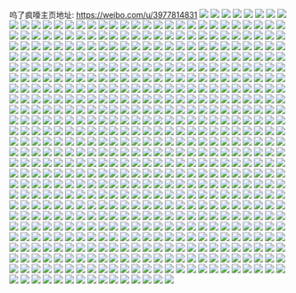 呜了疯嚎主页地址: https://weibo.com/u/3977814831 
![](https://wx4.sinaimg.cn/mw2000/ed18a32fgy1h91zdkn80yj220m2oux6p.jpg) 
![](https://wx4.sinaimg.cn/mw2000/ed18a32fgy1h91zds1eh3j21qf2b9b29.jpg) 
![](https://wx4.sinaimg.cn/mw2000/ed18a32fgy1h91zfbs6mgj22802yohdv.jpg) 
![](https://wx4.sinaimg.cn/mw2000/ed18a32fgy1h91zdimn1fj22802yokjl.jpg) 
![](https://wx4.sinaimg.cn/mw2000/ed18a32fgy1h91zdqm785j22802yo4qr.jpg) 
![](https://wx4.sinaimg.cn/mw2000/ed18a32fgy1h91zdtyksfj227f2xxkjm.jpg) 
![](https://wx4.sinaimg.cn/mw2000/ed18a32fgy1h91zgcsn0dj22c0340u0y.jpg) 
![](https://wx4.sinaimg.cn/mw2000/ed18a32fgy1h91zdmh409j22802yonpd.jpg) 
![](https://wx4.sinaimg.cn/mw2000/ed18a32fgy1h8xf35wog6j20s21jrjw7.jpg) 
![](https://wx4.sinaimg.cn/mw2000/ed18a32fgy1h8ujz0xxcdj20wi0wit9n.jpg) 
![](https://wx4.sinaimg.cn/mw2000/ed18a32fgy1h8ujz3ecuuj22c0340qv6.jpg) 
![](https://wx4.sinaimg.cn/mw2000/ed18a32fgy1h8iravtl2pj224q2ubb2a.jpg) 
![](https://wx4.sinaimg.cn/mw2000/ed18a32fgy1h8irapamqkj22802yo7wi.jpg) 
![](https://wx4.sinaimg.cn/mw2000/ed18a32fgy1h8iraztl3ij23402c0hdt.jpg) 
![](https://wx4.sinaimg.cn/mw2000/ed18a32fgy1h8irah9h5yj22802yo1l0.jpg) 
![](https://wx4.sinaimg.cn/mw2000/ed18a32fgy1h8irb4ra70j22c02x0x6p.jpg) 
![](https://wx4.sinaimg.cn/mw2000/ed18a32fgy1h8irbbfl4xj22c03407wl.jpg) 
![](https://wx4.sinaimg.cn/mw2000/ed18a32fgy1h84oaw7hhnj22802yo1ky.jpg) 
![](https://wx4.sinaimg.cn/mw2000/ed18a32fgy1h84oaz4hl7j22802yokjl.jpg) 
![](https://wx4.sinaimg.cn/mw2000/ed18a32fgy1h84oov9000j21mh2vzu0x.jpg) 
![](https://wx4.sinaimg.cn/mw2000/ed18a32fgy1h84oaoea9yj22802yoe82.jpg) 
![](https://wx4.sinaimg.cn/mw2000/ed18a32fgy1h84ob11q2oj22802yoe81.jpg) 
![](https://wx4.sinaimg.cn/mw2000/ed18a32fgy1h84oz9u4maj227v2yh7wi.jpg) 
![](https://wx4.sinaimg.cn/mw2000/ed18a32fgy1h81nd7eejij21sc2ds1ky.jpg) 
![](https://wx4.sinaimg.cn/mw2000/ed18a32fgy1h81ndyoq9xj22802yo1l0.jpg) 
![](https://wx4.sinaimg.cn/mw2000/ed18a32fgy1h81nel1oxbj22c0340b2c.jpg) 
![](https://wx4.sinaimg.cn/mw2000/ed18a32fgy1h81nfarasij20wi17c75r.jpg) 
![](https://wx4.sinaimg.cn/mw2000/ed18a32fgy1h7ya690k0kj228o2zknpe.jpg) 
![](https://wx4.sinaimg.cn/mw2000/ed18a32fgy1h7ya6c0714j227z2yoqv5.jpg) 
![](https://wx4.sinaimg.cn/mw2000/ed18a32fgy1h7ya65h4fvj22c03401l0.jpg) 
![](https://wx4.sinaimg.cn/mw2000/ed18a32fgy1h7x12kvif9j21901o0e81.jpg) 
![](https://wx4.sinaimg.cn/mw2000/ed18a32fgy1h7x12i5ts4j21o2283qv6.jpg) 
![](https://wx4.sinaimg.cn/mw2000/ed18a32fgy1h7x12353k8j22yo2807wk.jpg) 
![](https://wx4.sinaimg.cn/mw2000/ed18a32fgy1h7x129e5dhj22c0340npe.jpg) 
![](https://wx4.sinaimg.cn/mw2000/ed18a32fgy1h7q68ys7abj228a2z27wi.jpg) 
![](https://wx4.sinaimg.cn/mw2000/ed18a32fgy1h7q68vewz7j22c0340b2b.jpg) 
![](https://wx4.sinaimg.cn/mw2000/ed18a32fgy1h7q68wbu6pj20s20titaj.jpg) 
![](https://wx4.sinaimg.cn/mw2000/ed18a32fgy1h7ldxl6quqj22by1qynpd.jpg) 
![](https://wx4.sinaimg.cn/mw2000/ed18a32fgy1h7ldx5dfruj21ba0zgdom.jpg) 
![](https://wx4.sinaimg.cn/mw2000/ed18a32fgy1h76u77gr4aj22802yo7da.jpg) 
![](https://wx4.sinaimg.cn/mw2000/ed18a32fgy1h76u7awio4j22802yob29.jpg) 
![](https://wx4.sinaimg.cn/mw2000/ed18a32fgy1h76u7ekp2aj22802yo4qr.jpg) 
![](https://wx4.sinaimg.cn/mw2000/ed18a32fgy1h6tpe2qnjkj22802you0z.jpg) 
![](https://wx4.sinaimg.cn/mw2000/ed18a32fgy1h6tpei2l9zj22c0340npf.jpg) 
![](https://wx4.sinaimg.cn/mw2000/ed18a32fgy1h6tpekmgcpj21nc2267wh.jpg) 
![](https://wx4.sinaimg.cn/mw2000/ed18a32fgy1h6tpdy504bj22p420ue81.jpg) 
![](https://wx4.sinaimg.cn/mw2000/ed18a32fgy1h6sgribagfj227z2yn4qs.jpg) 
![](https://wx4.sinaimg.cn/mw2000/ed18a32fgy1h6sgkqm662j22802yo1l0.jpg) 
![](https://wx4.sinaimg.cn/mw2000/ed18a32fgy1h6sgkr93hjj20wi17cqbp.jpg) 
![](https://wx4.sinaimg.cn/mw2000/ed18a32fgy1h6sgrkzdwpj22802you0x.jpg) 
![](https://wx4.sinaimg.cn/mw2000/ed18a32fgy1h6ef2mclhpj21kw1z41is.jpg) 
![](https://wx4.sinaimg.cn/mw2000/ed18a32fgy1h6ef2n1hixj20wi0odn5s.jpg) 
![](https://wx4.sinaimg.cn/mw2000/ed18a32fgy1h6cz1heqbnj22802yo1kx.jpg) 
![](https://wx4.sinaimg.cn/mw2000/ed18a32fgy1h6cz1fkkgoj21kw23uaej.jpg) 
![](https://wx4.sinaimg.cn/mw2000/ed18a32fgy1h631uqhya1j21iv216k15.jpg) 
![](https://wx4.sinaimg.cn/mw2000/ed18a32fgy1h631utknqhj21kw23u177.jpg) 
![](https://wx4.sinaimg.cn/mw2000/ed18a32fgy1h631uyjal8j21kw23uanx.jpg) 
![](https://wx4.sinaimg.cn/mw2000/ed18a32fgy1h631w37jfdj21iz21c46y.jpg) 
![](https://wx4.sinaimg.cn/mw2000/ed18a32fgy1h5yd9g7wgdj22c02c0hdu.jpg) 
![](https://wx4.sinaimg.cn/mw2000/ed18a32fgy1h5mt9k6wkwj23402c07wi.jpg) 
![](https://wx4.sinaimg.cn/mw2000/ed18a32fgy1h5mt9ms3yvj23402c07wk.jpg) 
![](https://wx4.sinaimg.cn/mw2000/ed18a32fgy1h5mt9f5ugtj227z2ym4qs.jpg) 
![](https://wx4.sinaimg.cn/mw2000/ed18a32fgy1h5mt9ix95pj22802s04qs.jpg) 
![](https://wx4.sinaimg.cn/mw2000/ed18a32fgy1h5et74ilpaj22802s0hdv.jpg) 
![](https://wx4.sinaimg.cn/mw2000/ed18a32fgy1h5et79mfe9j22802s0qv7.jpg) 
![](https://wx4.sinaimg.cn/mw2000/ed18a32fgy1h5et7cz4s7j22802s0x6r.jpg) 
![](https://wx4.sinaimg.cn/mw2000/ed18a32fgy1h5et70yh1nj22802s01l0.jpg) 
![](https://wx4.sinaimg.cn/mw2000/ed18a32fly1h5dcmsuquqj22c02x01ky.jpg) 
![](https://wx4.sinaimg.cn/mw2000/ed18a32fly1h56l3la7g6j223n2mkb2a.jpg) 
![](https://wx4.sinaimg.cn/mw2000/ed18a32fly1h56l3f4gtmj22c02x0hdu.jpg) 
![](https://wx4.sinaimg.cn/mw2000/ed18a32fly1h56l3iqyqcj22c02x01kz.jpg) 
![](https://wx4.sinaimg.cn/mw2000/ed18a32fly1h56l3bc6bnj22802s04qr.jpg) 
![](https://wx4.sinaimg.cn/mw2000/ed18a32fly1h56l39ujwaj22802s07wj.jpg) 
![](https://wx4.sinaimg.cn/mw2000/ed18a32fly1h56l3cge6uj22802s0kjm.jpg) 
![](https://wx4.sinaimg.cn/mw2000/ed18a32fly1h52ondxkd5j2280280qv6.jpg) 
![](https://wx4.sinaimg.cn/mw2000/ed18a32fly1h52onf2eykj22c02c0e81.jpg) 
![](https://wx4.sinaimg.cn/mw2000/ed18a32fly1h52onhqjanj22c02c01ky.jpg) 
![](https://wx4.sinaimg.cn/mw2000/ed18a32fly1h52ongbbqlj22c02c07wi.jpg) 
![](https://wx4.sinaimg.cn/mw2000/ed18a32fgy1h4vm2zsq93j22a72a7npe.jpg) 
![](https://wx4.sinaimg.cn/mw2000/ed18a32fgy1h4vm31iylej22c02c0x6r.jpg) 
![](https://wx4.sinaimg.cn/mw2000/ed18a32fgy1h4vm32x1lwj228g28ghdu.jpg) 
![](https://wx4.sinaimg.cn/mw2000/ed18a32fgy1h4vm34a3bdj22aw2awe83.jpg) 
![](https://wx4.sinaimg.cn/mw2000/ed18a32fgy1h4vm35lbrej22bs2bsx6p.jpg) 
![](https://wx4.sinaimg.cn/mw2000/ed18a32fgy1h4vm36pb1xj22c02c0qv5.jpg) 
![](https://wx4.sinaimg.cn/mw2000/ed18a32fgy1h4vm386v2pj22c02c0x6q.jpg) 
![](https://wx4.sinaimg.cn/mw2000/ed18a32fgy1h4vm3a3rtwj22a82a84qq.jpg) 
![](https://wx4.sinaimg.cn/mw2000/ed18a32fgy1h4vm2y913aj229q29qe82.jpg) 
![](https://wx4.sinaimg.cn/mw2000/ed18a32fgy1h4qia9oah3j21o0280hdu.jpg) 
![](https://wx4.sinaimg.cn/mw2000/ed18a32fgy1h4qiaxe35vj22c0340kjm.jpg) 
![](https://wx4.sinaimg.cn/mw2000/ed18a32fgy1h4qi8zopvqj22422tfnph.jpg) 
![](https://wx4.sinaimg.cn/mw2000/ed18a32fgy1h4qi9fco26j21o22yonpf.jpg) 
![](https://wx4.sinaimg.cn/mw2000/ed18a32fgy1h4qi95eiyfj22802yonpg.jpg) 
![](https://wx4.sinaimg.cn/mw2000/ed18a32fgy1h4qibjjopsj228s2zp4qs.jpg) 
![](https://wx4.sinaimg.cn/mw2000/ed18a32fgy1h49ac1b01ij223u1kwnpd.jpg) 
![](https://wx4.sinaimg.cn/mw2000/ed18a32fgy1h49ac2elswj20wi14ndu8.jpg) 
![](https://wx4.sinaimg.cn/mw2000/ed18a32fgy1h49abyjf2pj21jt1xrb29.jpg) 
![](https://wx4.sinaimg.cn/mw2000/ed18a32fgy1h49abthbn6j223u1kw1ky.jpg) 
![](https://wx4.sinaimg.cn/mw2000/ed18a32fgy1h49abp2y42j20vx13xdrx.jpg) 
![](https://wx4.sinaimg.cn/mw2000/ed18a32fgy1h49ahcwd9vj223u1kw4qq.jpg) 
![](https://wx4.sinaimg.cn/mw2000/ed18a32fgy1h428qqu9j4j22av1j97wh.jpg) 
![](https://wx4.sinaimg.cn/mw2000/ed18a32fgy1h428qo6qenj20wi14mgwq.jpg) 
![](https://wx4.sinaimg.cn/mw2000/ed18a32fgy1h428qv1rc6j20vf0mggt4.jpg) 
![](https://wx4.sinaimg.cn/mw2000/ed18a32fgy1h428qu7w0fj21kw2dce82.jpg) 
![](https://wx4.sinaimg.cn/mw2000/ed18a32fgy1h428qglnbqj21cc20je81.jpg) 
![](https://wx4.sinaimg.cn/mw2000/ed18a32fgy1h428qn7yl3j21kw2ebnpd.jpg) 
![](https://wx4.sinaimg.cn/mw2000/ed18a32fgy1h3utzg3kvij20pz0pzq8t.jpg) 
![](https://wx4.sinaimg.cn/mw2000/ed18a32fgy1h3utzepcscj22yo280x6r.jpg) 
![](https://wx4.sinaimg.cn/mw2000/ed18a32fgy1h3utzcsd9aj22ps21cu0y.jpg) 
![](https://wx4.sinaimg.cn/mw2000/ed18a32fgy1h3utzgkqg3j21ie14ttk1.jpg) 
![](https://wx4.sinaimg.cn/mw2000/ed18a32fgy1h3utzgzbeej21hn14812j.jpg) 
![](https://wx4.sinaimg.cn/mw2000/ed18a32fgy1h3utzi5il9j20w30w3jy3.jpg) 
![](https://wx4.sinaimg.cn/mw2000/ed18a32fgy1h3utzb2pdoj20wi0lo0wr.jpg) 
![](https://wx4.sinaimg.cn/mw2000/ed18a32fgy1h3utzf3pbbj20wi0wi7bs.jpg) 
![](https://wx4.sinaimg.cn/mw2000/ed18a32fgy1h3utzhqaoqj21kw23vnjr.jpg) 
![](https://wx4.sinaimg.cn/mw2000/ed18a32fgy1h3jq2hqn34j22802yo1l0.jpg) 
![](https://wx4.sinaimg.cn/mw2000/ed18a32fgy1h3jq2zqfe5j22802yo4qr.jpg) 
![](https://wx4.sinaimg.cn/mw2000/ed18a32fgy1h3jq2pd4o0j21sc2dsqv6.jpg) 
![](https://wx4.sinaimg.cn/mw2000/ed18a32fgy1h3jqh9o9gaj25wn3xux6r.jpg) 
![](https://wx4.sinaimg.cn/mw2000/ed18a32fgy1h3jqfvt9u9j22aq1j74qq.jpg) 
![](https://wx4.sinaimg.cn/mw2000/ed18a32fgy1h3jqg57zvaj20u00mv0wr.jpg) 
![](https://wx4.sinaimg.cn/mw2000/ed18a32fgy1h3ga521msej21zk1zkqv5.jpg) 
![](https://wx4.sinaimg.cn/mw2000/ed18a32fgy1h3ga5ohux4j21zk1zknpe.jpg) 
![](https://wx4.sinaimg.cn/mw2000/ed18a32fgy1h2ywfqgkdtj22802yo4qs.jpg) 
![](https://wx4.sinaimg.cn/mw2000/ed18a32fgy1h2ywfjwoeyj22802yo4qs.jpg) 
![](https://wx4.sinaimg.cn/mw2000/ed18a32fgy1h2ywfncu46j22802yob2c.jpg) 
![](https://wx4.sinaimg.cn/mw2000/ed18a32fgy1h2ywj3es88j22bc334hdv.jpg) 
![](https://wx4.sinaimg.cn/mw2000/ed18a32fgy1h2ywfsf6uyj22c0340hdv.jpg) 
![](https://wx4.sinaimg.cn/mw2000/ed18a32fgy1h2ywfz91qaj22c0340npf.jpg) 
![](https://wx4.sinaimg.cn/mw2000/ed18a32fgy1h2iqnwh7ikj22802yohdw.jpg) 
![](https://wx4.sinaimg.cn/mw2000/ed18a32fgy1h2iqoa90t0j22802yoe84.jpg) 
![](https://wx4.sinaimg.cn/mw2000/ed18a32fgy1h2nx37fkryj22802yo7wk.jpg) 
![](https://wx4.sinaimg.cn/mw2000/ed18a32fgy1h2nx35qx6jj22yo280u0z.jpg) 
![](https://wx4.sinaimg.cn/mw2000/ed18a32fgy1h2hmv0rub8j20wi17c4h6.jpg) 
![](https://wx4.sinaimg.cn/mw2000/ed18a32fgy1h2gf0gmfkbj22801o0hdt.jpg) 
![](https://wx4.sinaimg.cn/mw2000/ed18a32fgy1h2gf0i1pi8j22yo280x6p.jpg) 
![](https://wx4.sinaimg.cn/mw2000/ed18a32fgy1h2cwuj436ej22c01r0x5g.jpg) 
![](https://wx4.sinaimg.cn/mw2000/ed18a32fgy1h2cwuoeavxj22802yox6r.jpg) 
![](https://wx4.sinaimg.cn/mw2000/ed18a32fgy1h2cwv7o9ccj21400u0458.jpg) 
![](https://wx4.sinaimg.cn/mw2000/ed18a32fgy1h2cwuwi87rj22c03404qr.jpg) 
![](https://wx4.sinaimg.cn/mw2000/ed18a32fgy1h2cwv3fdo7j23402c0e82.jpg) 
![](https://wx4.sinaimg.cn/mw2000/ed18a32fgy1h2cwv0s9a6j23402c0e83.jpg) 
![](https://wx4.sinaimg.cn/mw2000/ed18a32fgy1h2cwvd3x6sj23402c0npf.jpg) 
![](https://wx4.sinaimg.cn/mw2000/ed18a32fgy1h2cwv6r65vj23402c0npf.jpg) 
![](https://wx4.sinaimg.cn/mw2000/ed18a32fgy1h2cwusns4vj23402c07wl.jpg) 
![](https://wx4.sinaimg.cn/mw2000/ed18a32fgy1h275t7xq55j22c01r0e81.jpg) 
![](https://wx4.sinaimg.cn/mw2000/ed18a32fgy1h275t8rv8yj20u0140wzq.jpg) 
![](https://wx4.sinaimg.cn/mw2000/ed18a32fgy1h275ypsh70j20wi17cqkn.jpg) 
![](https://wx4.sinaimg.cn/mw2000/ed18a32fgy1h275t5ljiuj22yo280npf.jpg) 
![](https://wx4.sinaimg.cn/mw2000/ed18a32fgy1h1s4fjd7nqj20zk0zkqaq.jpg) 
![](https://wx4.sinaimg.cn/mw2000/ed18a32fgy1h1ab96j226j20lo0auab6.jpg) 
![](https://wx4.sinaimg.cn/mw2000/ed18a32fgy1h0fl0qi8bkj22yo280e84.jpg) 
![](https://wx4.sinaimg.cn/mw2000/ed18a32fgy1h0fl0z2kv8j22yo280x6s.jpg) 
![](https://wx4.sinaimg.cn/mw2000/ed18a32fgy1h0fl0wm4vbj22yo280kjo.jpg) 
![](https://wx4.sinaimg.cn/mw2000/ed18a32fgy1h0fl0t2pb0j21o22yonpf.jpg) 
![](https://wx4.sinaimg.cn/mw2000/ed18a32fgy1h0flbq8t4ej21o018z7wh.jpg) 
![](https://wx4.sinaimg.cn/mw2000/ed18a32fgy1h0fl11kui6j22yo280hdw.jpg) 
![](https://wx4.sinaimg.cn/mw2000/ed18a32fgy1h09u4z9ytqj22c0340x6q.jpg) 
![](https://wx4.sinaimg.cn/mw2000/ed18a32fgy1h09u51rdblj22c0340b2c.jpg) 
![](https://wx4.sinaimg.cn/mw2000/ed18a32fgy1h09u4x1vffj23402c07wk.jpg) 
![](https://wx4.sinaimg.cn/mw2000/ed18a32fgy1h09u5wlol5j22c0340hdu.jpg) 
![](https://wx4.sinaimg.cn/mw2000/ed18a32fgy1h09u565iwrj22802yokjl.jpg) 
![](https://wx4.sinaimg.cn/mw2000/ed18a32fgy1h09u59xpgyj229r310b29.jpg) 
![](https://wx4.sinaimg.cn/mw2000/ed18a32fgy1h09u81tk0kj22by33ykjm.jpg) 
![](https://wx4.sinaimg.cn/mw2000/ed18a32fgy1h09u57syagj23402c0npe.jpg) 
![](https://wx4.sinaimg.cn/mw2000/ed18a32fgy1h09uage8rwj22by33ye83.jpg) 
![](https://wx4.sinaimg.cn/mw2000/ed18a32fly1gz1tpfnhlej22802yo7wl.jpg) 
![](https://wx4.sinaimg.cn/mw2000/ed18a32fly1gz1tpijiksj22802yo4qs.jpg) 
![](https://wx4.sinaimg.cn/mw2000/ed18a32fly1gz1tpjtlc3j21qw2bw1kz.jpg) 
![](https://wx4.sinaimg.cn/mw2000/ed18a32fly1gz1dwpg0o8j21oi28o4qq.jpg) 
![](https://wx4.sinaimg.cn/mw2000/ed18a32fly1gz1dwr4axxj21r02c07wj.jpg) 
![](https://wx4.sinaimg.cn/mw2000/ed18a32fly1gz1dwjanufj21r02c0hdv.jpg) 
![](https://wx4.sinaimg.cn/mw2000/ed18a32fly1gz1dz8jw8wj22yo280e84.jpg) 
![](https://wx4.sinaimg.cn/mw2000/ed18a32fly1gz1dwl3146j22yo2801l0.jpg) 
![](https://wx4.sinaimg.cn/mw2000/ed18a32fly1gz1dy32hqej21r02c0u0z.jpg) 
![](https://wx4.sinaimg.cn/mw2000/ed18a32fly1gz04xkf3kdj227z2ynb2b.jpg) 
![](https://wx4.sinaimg.cn/mw2000/ed18a32fly1gz04xifnn3j22yo2804qs.jpg) 
![](https://wx4.sinaimg.cn/mw2000/ed18a32fly1gz04xgbwksj227x2ykb2b.jpg) 
![](https://wx4.sinaimg.cn/mw2000/ed18a32fly1gz04xlo9p5j23402c0x6p.jpg) 
![](https://wx4.sinaimg.cn/mw2000/ed18a32fly1gz04xbcoexj22yo280npg.jpg) 
![](https://wx4.sinaimg.cn/mw2000/ed18a32fly1gz04wq6025j20va15qdmg.jpg) 
![](https://wx4.sinaimg.cn/mw2000/ed18a32fgy1gywomcaaloj22yo1vk7wi.jpg) 
![](https://wx4.sinaimg.cn/mw2000/ed18a32fgy1gywomj9otpj22yo1z4b2a.jpg) 
![](https://wx4.sinaimg.cn/mw2000/ed18a32fgy1gywomtauiqj221s2yokjm.jpg) 
![](https://wx4.sinaimg.cn/mw2000/ed18a32fgy1gywom16izrj22yo1z6e82.jpg) 
![](https://wx4.sinaimg.cn/mw2000/ed18a32fgy1gywon61sv9j21z42yoe82.jpg) 
![](https://wx4.sinaimg.cn/mw2000/ed18a32fgy1gywon93874j22yo1z4b29.jpg) 
![](https://wx4.sinaimg.cn/mw2000/ed18a32fgy1gyw36cmavjj22yo280hdw.jpg) 
![](https://wx4.sinaimg.cn/mw2000/ed18a32fgy1gyw36210ajj22yo280kjo.jpg) 
![](https://wx4.sinaimg.cn/mw2000/ed18a32fgy1gyw36viwi6j23402c0u10.jpg) 
![](https://wx4.sinaimg.cn/mw2000/ed18a32fgy1gyw36icn0cj22c0340qv6.jpg) 
![](https://wx4.sinaimg.cn/mw2000/ed18a32fgy1gyw3657luej22802yo7wk.jpg) 
![](https://wx4.sinaimg.cn/mw2000/ed18a32fgy1gyw36ej2y5j21o0230b29.jpg) 
![](https://wx4.sinaimg.cn/mw2000/ed18a32fgy1gyw3ds89zuj23402c0x6q.jpg) 
![](https://wx4.sinaimg.cn/mw2000/ed18a32fgy1gyw38t4d1tj22c0340u0z.jpg) 
![](https://wx4.sinaimg.cn/mw2000/ed18a32fgy1gyn047myxkj210b1cfdyr.jpg) 
![](https://wx4.sinaimg.cn/mw2000/ed18a32fgy1gyn049mgd1j23402c0hdu.jpg) 
![](https://wx4.sinaimg.cn/mw2000/ed18a32fgy1gyn04cwi2tj22yo280b2c.jpg) 
![](https://wx4.sinaimg.cn/mw2000/ed18a32fgy1gyn04eq5oij22c0340qv5.jpg) 
![](https://wx4.sinaimg.cn/mw2000/ed18a32fgy1gyn0pgvwkhj221g1j3qv5.jpg) 
![](https://wx4.sinaimg.cn/mw2000/ed18a32fgy1gyn1j1tgfoj22c0340hdv.jpg) 
![](https://wx4.sinaimg.cn/mw2000/ed18a32fgy1gyn04gr43kj22913011ky.jpg) 
![](https://wx4.sinaimg.cn/mw2000/ed18a32fgy1gyn1h2hqrej216o1k34qp.jpg) 
![](https://wx4.sinaimg.cn/mw2000/ed18a32fgy1gyn0pf1uyzj22c0340x6q.jpg) 
![](https://wx4.sinaimg.cn/mw2000/ed18a32fgy1gylvksftrhj22c0340u0z.jpg) 
![](https://wx4.sinaimg.cn/mw2000/ed18a32fgy1gy8q3bh7jdj21o02yo1ky.jpg) 
![](https://wx4.sinaimg.cn/mw2000/ed18a32fgy1gy8q6ca9y4j22c02c07wl.jpg) 
![](https://wx4.sinaimg.cn/mw2000/ed18a32fgy1gy8q6a8bwfj22c02c07wh.jpg) 
![](https://wx4.sinaimg.cn/mw2000/ed18a32fgy1gy8q6elwr7j22c02c0qv7.jpg) 
![](https://wx4.sinaimg.cn/mw2000/ed18a32fgy1gy8qlvuseej20u00s2gz6.jpg) 
![](https://wx4.sinaimg.cn/mw2000/ed18a32fgy1gy8qfwdy28j20wh0hj75t.jpg) 
![](https://wx4.sinaimg.cn/mw2000/ed18a32fgy1gxzfvt5lmqj21z52yoe81.jpg) 
![](https://wx4.sinaimg.cn/mw2000/ed18a32fgy1gxzfyqxuluj21z52z2x6p.jpg) 
![](https://wx4.sinaimg.cn/mw2000/ed18a32fgy1gxzfyskbssj22ds1sc7wi.jpg) 
![](https://wx4.sinaimg.cn/mw2000/ed18a32fgy1gxzfz4nfjvj22c03697wi.jpg) 
![](https://wx4.sinaimg.cn/mw2000/ed18a32fgy1gxzg15q77qj247s6bkqvd.jpg) 
![](https://wx4.sinaimg.cn/mw2000/ed18a32fgy1gxzfw9ru9sj22c0340qv5.jpg) 
![](https://wx4.sinaimg.cn/mw2000/ed18a32fgy1gxzfykvmvtj22802yokjl.jpg) 
![](https://wx4.sinaimg.cn/mw2000/ed18a32fgy1gxzg4nlqh8j22c0340u0y.jpg) 
![](https://wx4.sinaimg.cn/mw2000/ed18a32fgy1gxzg4q2g8pj233y2alnpg.jpg) 
![](https://wx4.sinaimg.cn/mw2000/ed18a32fgy1gxykb46yi0j22bc3gyu0y.jpg) 
![](https://wx4.sinaimg.cn/mw2000/ed18a32fgy1gxykcbaa29j22bc3gxqv7.jpg) 
![](https://wx4.sinaimg.cn/mw2000/ed18a32fgy1gxykc07cbqj22bc3gyqv6.jpg) 
![](https://wx4.sinaimg.cn/mw2000/ed18a32fgy1gxykb7vfgjj22bc1jl7wh.jpg) 
![](https://wx4.sinaimg.cn/mw2000/ed18a32fgy1gxykbbvrnlj22bc3gxe81.jpg) 
![](https://wx4.sinaimg.cn/mw2000/ed18a32fgy1gxykce2s5oj21z52yoe81.jpg) 
![](https://wx4.sinaimg.cn/mw2000/ed18a32fgy1gxykawxf5hj21z52yonpe.jpg) 
![](https://wx4.sinaimg.cn/mw2000/ed18a32fgy1gxykbnocp4j22bc3gye82.jpg) 
![](https://wx4.sinaimg.cn/mw2000/ed18a32fgy1gxykbhl79aj22bc3gye82.jpg) 
![](https://wx4.sinaimg.cn/mw2000/ed18a32fgy1gwunapttjhj22c02x0qv6.jpg) 
![](https://wx4.sinaimg.cn/mw2000/ed18a32fgy1gwunasabk1j22c02x0npe.jpg) 
![](https://wx4.sinaimg.cn/mw2000/ed18a32fgy1gwm5xov484j21o0280qv5.jpg) 
![](https://wx4.sinaimg.cn/mw2000/ed18a32fgy1gwm5xne3b9j22801o0b29.jpg) 
![](https://wx4.sinaimg.cn/mw2000/ed18a32fgy1gwm5xrmsx8j21o0280u0x.jpg) 
![](https://wx4.sinaimg.cn/mw2000/ed18a32fgy1gwm5xtwoc8j21m41m4wyy.jpg) 
![](https://wx4.sinaimg.cn/mw2000/ed18a32fgy1gwm5xv4kuoj21o01o07wh.jpg) 
![](https://wx4.sinaimg.cn/mw2000/ed18a32fgy1gwm5xq0vp2j21ny22yb29.jpg) 
![](https://wx4.sinaimg.cn/mw2000/ed18a32fgy1gwm5xx4z8nj23402c07wi.jpg) 
![](https://wx4.sinaimg.cn/mw2000/ed18a32fgy1gwm5zt2s4vj22c0340b2b.jpg) 
![](https://wx4.sinaimg.cn/mw2000/ed18a32fgy1gwm61nonjqj22c0340qv6.jpg) 
![](https://wx4.sinaimg.cn/mw2000/ed18a32fgy1gwf3aw285pj21o01o01kx.jpg) 
![](https://wx4.sinaimg.cn/mw2000/ed18a32fgy1gwf3jzs60dj22c02x0hdt.jpg) 
![](https://wx4.sinaimg.cn/mw2000/ed18a32fgy1gwf3asqctnj22c02c01kz.jpg) 
![](https://wx4.sinaimg.cn/mw2000/ed18a32fgy1gwf3iinx9mj22c02x0tl4.jpg) 
![](https://wx4.sinaimg.cn/mw2000/ed18a32fgy1gwf3axrk7tj22by2wxhdt.jpg) 
![](https://wx4.sinaimg.cn/mw2000/ed18a32fgy1gw9abbkcg1j21o01o07wh.jpg) 
![](https://wx4.sinaimg.cn/mw2000/ed18a32fgy1gw9abdh0dwj23402c0qv5.jpg) 
![](https://wx4.sinaimg.cn/mw2000/ed18a32fgy1gw9abccrm0j21o0280hdt.jpg) 
![](https://wx4.sinaimg.cn/mw2000/ed18a32fgy1gw9abe9abij20ue0tytc2.jpg) 
![](https://wx4.sinaimg.cn/mw2000/ed18a32fgy1gvzkbd4bk6j22c02c0u0x.jpg) 
![](https://wx4.sinaimg.cn/mw2000/ed18a32fgy1gvzkbeqfbjj22bx2bxu0x.jpg) 
![](https://wx4.sinaimg.cn/mw2000/ed18a32fgy1gvzkbh5k3pj22c02x0kjm.jpg) 
![](https://wx4.sinaimg.cn/mw2000/ed18a32fgy1gvzkbj0iyxj22c02x01kx.jpg) 
![](https://wx4.sinaimg.cn/mw2000/ed18a32fgy1gvzkoevp4hj22c02x0npd.jpg) 
![](https://wx4.sinaimg.cn/mw2000/ed18a32fgy1gvzkoi3ajyj22c02c0hdt.jpg) 
![](https://wx4.sinaimg.cn/mw2000/004lcvlJgy1gv4dhkjfssj62602w07wi02.jpg) 
![](https://wx4.sinaimg.cn/mw2000/004lcvlJgy1gv4dhhb7cvj60zk1bewwn02.jpg) 
![](https://wx4.sinaimg.cn/mw2000/004lcvlJgy1gv4dhnl12yj62c02x0kjm02.jpg) 
![](https://wx4.sinaimg.cn/mw2000/004lcvlJgy1gv4dhe83m7j63402c0b2d02.jpg) 
![](https://wx4.sinaimg.cn/mw2000/004lcvlJgy1gv4deq3hnsj62yo2801l002.jpg) 
![](https://wx4.sinaimg.cn/mw2000/004lcvlJgy1gv4df0tnf2j62802yox6s02.jpg) 
![](https://wx4.sinaimg.cn/mw2000/004lcvlJgy1gv4dejlbzdj62yb27q4qs02.jpg) 
![](https://wx4.sinaimg.cn/mw2000/004lcvlJgy1gv4deeyvdij62802s0x6q02.jpg) 
![](https://wx4.sinaimg.cn/mw2000/004lcvlJgy1gv4df3sehzj62802s0qv602.jpg) 
![](https://wx4.sinaimg.cn/mw2000/004lcvlJgy1gv4df66l5aj62c02x0npe02.jpg) 
![](https://wx4.sinaimg.cn/mw2000/004lcvlJgy1gv1fzmjx05j61o0230e8102.jpg) 
![](https://wx4.sinaimg.cn/mw2000/004lcvlJgy1gv1fzpjgsrj63082961ky02.jpg) 
![](https://wx4.sinaimg.cn/mw2000/004lcvlJgy1gv1fzntacjj62x02c0hdv02.jpg) 
![](https://wx4.sinaimg.cn/mw2000/004lcvlJgy1gv1fzllux8j62c02x0b2b02.jpg) 
![](https://wx4.sinaimg.cn/mw2000/004lcvlJgy1gv1g01r8dkj62yo280hdv02.jpg) 
![](https://wx4.sinaimg.cn/mw2000/004lcvlJgy1gv1fzslhchj62032jgu0y02.jpg) 
![](https://wx4.sinaimg.cn/mw2000/004lcvlJgy1gv1g2j0a7fj62802yo1l002.jpg) 
![](https://wx4.sinaimg.cn/mw2000/004lcvlJgy1gv1fzu1tx4j62c02c0x6p02.jpg) 
![](https://wx4.sinaimg.cn/mw2000/004lcvlJgy1gv1fzvtupdj62c02c0qv502.jpg) 
![](https://wx4.sinaimg.cn/mw2000/004lcvlJgy1gv1fzxrvylj62c02c01ky02.jpg) 
![](https://wx4.sinaimg.cn/mw2000/004lcvlJgy1gv1fzzq29jj62c02c07wi02.jpg) 
![](https://wx4.sinaimg.cn/mw2000/004lcvlJgy1guuvr7iku7j60wi0pa41e02.jpg) 
![](https://wx4.sinaimg.cn/mw2000/004lcvlJgy1guuvr7y9zej60wi0n8jsp02.jpg) 
![](https://wx4.sinaimg.cn/mw2000/004lcvlJgy1gul6pangz1j60qo0zk4a102.jpg) 
![](https://wx4.sinaimg.cn/mw2000/004lcvlJgy1gubxjt00hij60sg0iutee02.jpg) 
![](https://wx4.sinaimg.cn/mw2000/004lcvlJgy1gubxjtejuhj60ha0ha0vx02.jpg) 
![](https://wx4.sinaimg.cn/mw2000/ed18a32fgy1gt0fmydmlyj22803c07wk.jpg) 
![](https://wx4.sinaimg.cn/mw2000/ed18a32fgy1gt0fmzvoknj21o02807wi.jpg) 
![](https://wx4.sinaimg.cn/mw2000/004lcvlJgy1gt0fn2beubj62yo2807wk02.jpg) 
![](https://wx4.sinaimg.cn/mw2000/ed18a32fgy1gt0fn41uqjj22c02x0hdu.jpg) 
![](https://wx4.sinaimg.cn/mw2000/ed18a32fgy1gsq73dqbayj21o01uthdt.jpg) 
![](https://wx4.sinaimg.cn/mw2000/ed18a32fgy1gsq73o9j4pj21o0280kjl.jpg) 
![](https://wx4.sinaimg.cn/mw2000/ed18a32fgy1gsq73mllkoj22802yokjm.jpg) 
![](https://wx4.sinaimg.cn/mw2000/004lcvlJgy1gsq73ktjvjj62rn1o01kz02.jpg) 
![](https://wx4.sinaimg.cn/mw2000/ed18a32fgy1gsq73gcg0sj21mc25shdt.jpg) 
![](https://wx4.sinaimg.cn/mw2000/ed18a32fgy1gsq8ze45vhj22502507wi.jpg) 
![](https://wx4.sinaimg.cn/mw2000/ed18a32fgy1gsdctyqd70j228f28fqv6.jpg) 
![](https://wx4.sinaimg.cn/mw2000/ed18a32fgy1gsdctwrjoej21o0280b29.jpg) 
![](https://wx4.sinaimg.cn/mw2000/ed18a32fgy1gsdctvl1gtj21o01o0b29.jpg) 
![](https://wx4.sinaimg.cn/mw2000/ed18a32fgy1gsdctzvm5tj21o01o0e4m.jpg) 
![](https://wx4.sinaimg.cn/mw2000/ed18a32fgy1gsdcu3fobqj22c02c0b2b.jpg) 
![](https://wx4.sinaimg.cn/mw2000/ed18a32fgy1gsdcu0rzmzj22c02c04fz.jpg) 
![](https://wx4.sinaimg.cn/mw2000/ed18a32fgy1gs30frwkhnj22c02c0an7.jpg) 
![](https://wx4.sinaimg.cn/mw2000/ed18a32fgy1gs30fu5nt1j21v21nz4qp.jpg) 
![](https://wx4.sinaimg.cn/mw2000/ed18a32fgy1grzkh2xyz7j21o01o0b29.jpg) 
![](https://wx4.sinaimg.cn/mw2000/ed18a32fgy1grzkh3td4mj21jm226e81.jpg) 
![](https://wx4.sinaimg.cn/mw2000/ed18a32fgy1grzkh5tz8rj22c02c0npe.jpg) 
![](https://wx4.sinaimg.cn/mw2000/ed18a32fgy1grzkh1ytlnj21o0280kjm.jpg) 
![](https://wx4.sinaimg.cn/mw2000/ed18a32fgy1grnu20hm27j22802yoqv5.jpg) 
![](https://wx4.sinaimg.cn/mw2000/ed18a32fgy1grnu24ftpmj21o0280kjl.jpg) 
![](https://wx4.sinaimg.cn/mw2000/ed18a32fgy1grnu1w7l7zj22802yo4qq.jpg) 
![](https://wx4.sinaimg.cn/mw2000/ed18a32fgy1grnu2ig77bj22c0340e83.jpg) 
![](https://wx4.sinaimg.cn/mw2000/ed18a32fgy1grnu28rbj4j22c02c0hdt.jpg) 
![](https://wx4.sinaimg.cn/mw2000/ed18a32fgy1grnydqmu6nj23402c04pa.jpg) 
![](https://wx4.sinaimg.cn/mw2000/ed18a32fgy1grnyakv60hj23402c07wh.jpg) 
![](https://wx4.sinaimg.cn/mw2000/ed18a32fgy1grnuae418ej23402c0u0y.jpg) 
![](https://wx4.sinaimg.cn/mw2000/ed18a32fgy1grny8ct6qwj23402c0e81.jpg) 
![](https://wx4.sinaimg.cn/mw2000/ed18a32fgy1grce6vvoudj226b2z9qv5.jpg) 
![](https://wx4.sinaimg.cn/mw2000/ed18a32fgy1grce71hc96j22c0340hdt.jpg) 
![](https://wx4.sinaimg.cn/mw2000/ed18a32fgy1grce6yydfoj22802yo7wj.jpg) 
![](https://wx4.sinaimg.cn/mw2000/ed18a32fgy1grce73fpcyj22c0340ao5.jpg) 
![](https://wx4.sinaimg.cn/mw2000/ed18a32fly1gql6imtxtvj22c02c04qr.jpg) 
![](https://wx4.sinaimg.cn/mw2000/ed18a32fly1gql6io4o1ij22c02c0qhl.jpg) 
![](https://wx4.sinaimg.cn/mw2000/ed18a32fly1gql6iepxfgj22801o0npd.jpg) 
![](https://wx4.sinaimg.cn/mw2000/ed18a32fgy1gq19hiwghjj20u0140k9w.jpg) 
![](https://wx4.sinaimg.cn/mw2000/ed18a32fgy1gq19hkkyjvj23402c0hdu.jpg) 
![](https://wx4.sinaimg.cn/mw2000/ed18a32fgy1gq19hib404j22802you0x.jpg) 
![](https://wx4.sinaimg.cn/mw2000/ed18a32fgy1gq19ioyt47j22c02c04qp.jpg) 
![](https://wx4.sinaimg.cn/mw2000/ed18a32fgy1gpv67pycc7j22c02c0b29.jpg) 
![](https://wx4.sinaimg.cn/mw2000/004lcvlJgy1gu9pbbrfk0j62802yob2a02.jpg) 
![](https://wx4.sinaimg.cn/mw2000/ed18a32fly1goqs0d7zgoj22802yoqv6.jpg) 
![](https://wx4.sinaimg.cn/mw2000/ed18a32fly1goqs0agjxvj21r61dt7p1.jpg) 
![](https://wx4.sinaimg.cn/mw2000/ed18a32fly1go05gng68jj22c03407wh.jpg) 
![](https://wx4.sinaimg.cn/mw2000/ed18a32fly1go05gqhc3xj22c03401kz.jpg) 
![](https://wx4.sinaimg.cn/mw2000/ed18a32fly1gnuk9v72auj20u00y9acz.jpg) 
![](https://wx4.sinaimg.cn/mw2000/ed18a32fly1gne4vpv9jej20u01407dj.jpg) 
![](https://wx4.sinaimg.cn/mw2000/ed18a32fly1gne519beo0j20u00u07ju.jpg) 
![](https://wx4.sinaimg.cn/mw2000/ed18a32fly1gne4vtc6cnj20ty13yk8y.jpg) 
![](https://wx4.sinaimg.cn/mw2000/ed18a32fly1gne4vp383hj20u00u0glw.jpg) 
![](https://wx4.sinaimg.cn/mw2000/ed18a32fly1gnd6t9a2iuj21400iwtrf.jpg) 
![](https://wx4.sinaimg.cn/mw2000/ed18a32fgy1gm6a177y7wj22c02c0b29.jpg) 
![](https://wx4.sinaimg.cn/mw2000/ed18a32fgy1gjtukrtj9gj22c02c0u0y.jpg) 
![](https://wx4.sinaimg.cn/mw2000/ed18a32fgy1gjmhdu2bufj22802you0x.jpg) 
![](https://wx4.sinaimg.cn/mw2000/ed18a32fgy1gjkrq8414pj22c02c0hdt.jpg) 
![](https://wx4.sinaimg.cn/mw2000/ed18a32fgy1gjkrq5uneij22c02c0npe.jpg) 
![](https://wx4.sinaimg.cn/mw2000/ed18a32fgy1gjg2glt1mrj22801o0x6q.jpg) 
![](https://wx4.sinaimg.cn/mw2000/ed18a32fgy1gjcndl9oxij23402c0e81.jpg) 
![](https://wx4.sinaimg.cn/mw2000/ed18a32fgy1girqdksg9xj20jg0lun6i.jpg) 
![](https://wx4.sinaimg.cn/mw2000/ed18a32fgy1gi7r6dwnblj22c02c0npd.jpg) 
![](https://wx4.sinaimg.cn/mw2000/ed18a32fgy1ghtqbkg92mj21q91371kx.jpg) 
![](https://wx4.sinaimg.cn/mw2000/ed18a32fgy1ghtqbj8qptj22c02c0x6q.jpg) 
![](https://wx4.sinaimg.cn/mw2000/ed18a32fgy1ggoo36tfm7j22c02c04qq.jpg) 
![](https://wx4.sinaimg.cn/mw2000/ed18a32fgy1gf8lfcqfqoj22c02c0kjm.jpg) 
![](https://wx4.sinaimg.cn/mw2000/ed18a32fgy1gf8lfh2iynj226k26k4qp.jpg) 
![](https://wx4.sinaimg.cn/mw2000/ed18a32fgy1gf8lf3fg29j22c02c0x6q.jpg) 
![](https://wx4.sinaimg.cn/mw2000/ed18a32fgy1gf8lfkxekoj21o01o07wh.jpg) 
![](https://wx4.sinaimg.cn/mw2000/ed18a32fgy1geto8q1iyoj22c0340x6p.jpg) 
![](https://wx4.sinaimg.cn/mw2000/ed18a32fgy1geto8x7jj6j22c02c04qp.jpg) 
![](https://wx4.sinaimg.cn/mw2000/ed18a32fgy1gesb5lo81lj22c02c04qq.jpg) 
![](https://wx4.sinaimg.cn/mw2000/ed18a32fgy1gesb6j188sj21o0280b2a.jpg) 
![](https://wx4.sinaimg.cn/mw2000/ed18a32fgy1gesb5j6fc1j21o02804qr.jpg) 
![](https://wx4.sinaimg.cn/mw2000/ed18a32fgy1gesb5gd21ij21hf1z4kjl.jpg) 
![](https://wx4.sinaimg.cn/mw2000/ed18a32fgy1gehahpt7aqj22802yonpf.jpg) 
![](https://wx4.sinaimg.cn/mw2000/ed18a32fgy1ge3p10cl43j21ny27yhdu.jpg) 
![](https://wx4.sinaimg.cn/mw2000/ed18a32fgy1gcia4321n5j22801o0x6q.jpg) 
![](https://wx4.sinaimg.cn/mw2000/ed18a32fgy1gcia3wmkjzj22801o0e82.jpg) 
![](https://wx4.sinaimg.cn/mw2000/ed18a32fgy1gciaddqkzwj22801o0u0y.jpg) 
![](https://wx4.sinaimg.cn/mw2000/ed18a32fgy1gciafpilekj21o0280hdu.jpg) 
![](https://wx4.sinaimg.cn/mw2000/ed18a32fgy1gceyqlsdctj22801o0u0y.jpg) 
![](https://wx4.sinaimg.cn/mw2000/ed18a32fgy1gceyqjo4ztj21o02801kz.jpg) 
![](https://wx4.sinaimg.cn/mw2000/ed18a32fgy1gcdbzse0zhj20ty152wr4.jpg) 
![](https://wx4.sinaimg.cn/mw2000/ed18a32fgy1gcdbzrtr6uj20u00u0n34.jpg) 
![](https://wx4.sinaimg.cn/mw2000/ed18a32fgy1gcdbzssoynj20u0140tm2.jpg) 
![](https://wx4.sinaimg.cn/mw2000/ed18a32fgy1gcdbzte2zqj20u00tydz6.jpg) 
![](https://wx4.sinaimg.cn/mw2000/ed18a32fgy1gc140w03gyj21o02884qq.jpg) 
![](https://wx4.sinaimg.cn/mw2000/ed18a32fgy1gc140u8zaxj22c02c01ky.jpg) 
![](https://wx4.sinaimg.cn/mw2000/ed18a32fgy1gb9f2tdos0j21o0280hdu.jpg) 
![](https://wx4.sinaimg.cn/mw2000/ed18a32fgy1gb9f2vctmpj21o01o07wi.jpg) 
![](https://wx4.sinaimg.cn/mw2000/ed18a32fgy1gb9f2wrx9pj2280280u0x.jpg) 
![](https://wx4.sinaimg.cn/mw2000/ed18a32fgy1gb9f2r58zyj22c02c0hdu.jpg) 
![](https://wx4.sinaimg.cn/mw2000/ed18a32fgy1gb4gmfusjuj22c02x1u0y.jpg) 
![](https://wx4.sinaimg.cn/mw2000/ed18a32fgy1gb4glta4xsj22491o0x6p.jpg) 
![](https://wx4.sinaimg.cn/mw2000/ed18a32fgy1gb5pwkzuwij229d30iqv7.jpg) 
![](https://wx4.sinaimg.cn/mw2000/ed18a32fgy1gb5pwfhiqkj22c0340x6r.jpg) 
![](https://wx4.sinaimg.cn/mw2000/ed18a32fgy1gb5pwnjvkcj22c0340u0y.jpg) 
![](https://wx4.sinaimg.cn/mw2000/ed18a32fgy1gb5pwhwg6ij21o0280u0y.jpg) 
![](https://wx4.sinaimg.cn/mw2000/ed18a32fgy1gactp05dwfj21o01o0e82.jpg) 
![](https://wx4.sinaimg.cn/mw2000/ed18a32fgy1gactp2p3g5j21o01o0e82.jpg) 
![](https://wx4.sinaimg.cn/mw2000/ed18a32fly1g9onburhxnj21mc25shdt.jpg) 
![](https://wx4.sinaimg.cn/mw2000/ed18a32fly1g9hq97fi37j22c02c0b2c.jpg) 
![](https://wx4.sinaimg.cn/mw2000/ed18a32fly1g9hq98b28gj21ho1hok81.jpg) 
![](https://wx4.sinaimg.cn/mw2000/ed18a32fly1g9hq999vo5j21o0280qv6.jpg) 
![](https://wx4.sinaimg.cn/mw2000/ed18a32fly1g9hqju4snvj22801o0hdu.jpg) 
![](https://wx4.sinaimg.cn/mw2000/ed18a32fgy1g976ya7j0kj21o0280npe.jpg) 
![](https://wx4.sinaimg.cn/mw2000/ed18a32fgy1g976y3zhohj22c0340u0z.jpg) 
![](https://wx4.sinaimg.cn/mw2000/ed18a32fgy1g976y86ugqj22c02c07oi.jpg) 
![](https://wx4.sinaimg.cn/mw2000/ed18a32fgy1g976y6ohw0j22c02c0e81.jpg) 
![](https://wx4.sinaimg.cn/mw2000/ed18a32fgy1g976y5f1nsj22c02c04qq.jpg) 
![](https://wx4.sinaimg.cn/mw2000/ed18a32fgy1g976ybu5tuj22c02c04qr.jpg) 
![](https://wx4.sinaimg.cn/mw2000/ed18a32fgy1g93cw6bj8kj22892ad4qq.jpg) 
![](https://wx4.sinaimg.cn/mw2000/ed18a32fly1g90dkawtp1j21jo228hdt.jpg) 
![](https://wx4.sinaimg.cn/mw2000/ed18a32fly1g90dkc474tj22c02c0x6p.jpg) 
![](https://wx4.sinaimg.cn/mw2000/ed18a32fly1g90dki4c3kj21o01zmkjm.jpg) 
![](https://wx4.sinaimg.cn/mw2000/ed18a32fly1g90dk9n52cj22c02c07wj.jpg) 
![](https://wx4.sinaimg.cn/mw2000/ed18a32fly1g90dn8gglmj22c02c0npe.jpg) 
![](https://wx4.sinaimg.cn/mw2000/ed18a32fly1g90dna867pj22c02c0hdu.jpg) 
![](https://wx4.sinaimg.cn/mw2000/ed18a32fgy1g85qm8li7ij25ui2wgkju.jpg) 
![](https://wx4.sinaimg.cn/mw2000/ed18a32fgy1g85qm602muj22wi26de82.jpg) 
![](https://wx4.sinaimg.cn/mw2000/ed18a32fgy1g82sfv0n75j23402c0u0x.jpg) 
![](https://wx4.sinaimg.cn/mw2000/ed18a32fgy1g7wudh5sh5j22c02c0hbc.jpg) 
![](https://wx4.sinaimg.cn/mw2000/ed18a32fgy1g7pjt59mbjj22yo2807wk.jpg) 
![](https://wx4.sinaimg.cn/mw2000/ed18a32fgy1g7pjtc11wdj21o02801ky.jpg) 
![](https://wx4.sinaimg.cn/mw2000/ed18a32fgy1g7pjtgy4u5j22c02c0kjl.jpg) 
![](https://wx4.sinaimg.cn/mw2000/ed18a32fgy1g7pjt8walkj21o0280e82.jpg) 
![](https://wx4.sinaimg.cn/mw2000/ed18a32fly1g7m38y2jqnj22802s0kjm.jpg) 
![](https://wx4.sinaimg.cn/mw2000/ed18a32fly1g7m3947wjoj22s0280npf.jpg) 
![](https://wx4.sinaimg.cn/mw2000/ed18a32fly1g7m3985lysj22801o07wi.jpg) 
![](https://wx4.sinaimg.cn/mw2000/ed18a32fly1g7m38tjotrj20mf0s1dnm.jpg) 
![](https://wx4.sinaimg.cn/mw2000/ed18a32fgy1g7kykb4blcj22802s04qs.jpg) 
![](https://wx4.sinaimg.cn/mw2000/ed18a32fgy1g7kyk92l48j22yo280hdu.jpg) 
![](https://wx4.sinaimg.cn/mw2000/ed18a32fgy1g7kykcei10j22801o0u0y.jpg) 
![](https://wx4.sinaimg.cn/mw2000/ed18a32fgy1g7kykcx8mbj20n00f7wgw.jpg) 
![](https://wx4.sinaimg.cn/mw2000/ed18a32fly1g7j4krbx6nj23402c0x6q.jpg) 
![](https://wx4.sinaimg.cn/mw2000/ed18a32fgy1g7dwvraqcgj20mr0mqthb.jpg) 
![](https://wx4.sinaimg.cn/mw2000/ed18a32fgy1g7dww2hg3ej22c02c0qv6.jpg) 
![](https://wx4.sinaimg.cn/mw2000/ed18a32fgy1g7dwwbp2csj22451l54qq.jpg) 
![](https://wx4.sinaimg.cn/mw2000/ed18a32fgy1g7d036d29dj22801o04qq.jpg) 
![](https://wx4.sinaimg.cn/mw2000/ed18a32fgy1g7d03fwoeuj22801o04qq.jpg) 
![](https://wx4.sinaimg.cn/mw2000/ed18a32fgy1g7d02wrzk6j21xg1g2x6p.jpg) 
![](https://wx4.sinaimg.cn/mw2000/ed18a32fgy1g7d03m8e5kj21o01o0hdt.jpg) 
![](https://wx4.sinaimg.cn/mw2000/ed18a32fgy1g7bs0gj46nj21o01o0u0x.jpg) 
![](https://wx4.sinaimg.cn/mw2000/ed18a32fgy1g7bs0ry7tej21o0280x6p.jpg) 
![](https://wx4.sinaimg.cn/mw2000/ed18a32fly1g78nt7jvbmj21xi2ew1kz.jpg) 
![](https://wx4.sinaimg.cn/mw2000/ed18a32fly1g78ns4brojj22yo2ayx6r.jpg) 
![](https://wx4.sinaimg.cn/mw2000/ed18a32fly1g78nr58f6uj22801o0qv5.jpg) 
![](https://wx4.sinaimg.cn/mw2000/ed18a32fly1g78nv5x5fkj226l2qakjo.jpg) 
![](https://wx4.sinaimg.cn/mw2000/ed18a32fly1g75e0thqa1j22802yo1l1.jpg) 
![](https://wx4.sinaimg.cn/mw2000/ed18a32fly1g75e16gp5yj21o01o04qp.jpg) 
![](https://wx4.sinaimg.cn/mw2000/ed18a32fly1g75dzj03ywj21kw1kv1kx.jpg) 
![](https://wx4.sinaimg.cn/mw2000/ed18a32fly1g75e0yt040j21o01o01gy.jpg) 
![](https://wx4.sinaimg.cn/mw2000/ed18a32fly1g75e1maxsgj21o01o01kx.jpg) 
![](https://wx4.sinaimg.cn/mw2000/ed18a32fly1g75dztajezj22c02c0kjl.jpg) 
![](https://wx4.sinaimg.cn/mw2000/ed18a32fly1g7594n5uk7j22c02c0b2b.jpg) 
![](https://wx4.sinaimg.cn/mw2000/ed18a32fly1g75941omv0j21ma280npd.jpg) 
![](https://wx4.sinaimg.cn/mw2000/ed18a32fly1g7595lxf8hj21ei1eiquq.jpg) 
![](https://wx4.sinaimg.cn/mw2000/ed18a32fly1g759nvxuc1j22c02c0qv6.jpg) 
![](https://wx4.sinaimg.cn/mw2000/ed18a32fly1g7592j3a6vj21ei1eiawk.jpg) 
![](https://wx4.sinaimg.cn/mw2000/ed18a32fly1g7592sulgcj22801o0kjl.jpg) 
![](https://wx4.sinaimg.cn/mw2000/ed18a32fly1g7592e1xyuj21o01o0qv5.jpg) 
![](https://wx4.sinaimg.cn/mw2000/ed18a32fly1g7593cyh5yj21o01o0qv5.jpg) 
![](https://wx4.sinaimg.cn/mw2000/ed18a32fgy1g5exc8ppvcj22c02c0npe.jpg) 
![](https://wx4.sinaimg.cn/mw2000/ed18a32fgy1g5exdrzdpej22801o01kz.jpg) 
![](https://wx4.sinaimg.cn/mw2000/ed18a32fgy1g4v3wagw45j20n90v9wqk.jpg) 
![](https://wx4.sinaimg.cn/mw2000/ed18a32fgy1g4v3wbhj72j20nd0v913x.jpg) 
![](https://wx4.sinaimg.cn/mw2000/ed18a32fgy1g4v3wcetgsj20nd0v9guo.jpg) 
![](https://wx4.sinaimg.cn/mw2000/ed18a32fgy1g4v3wgre4nj22762xk7wj.jpg) 
![](https://wx4.sinaimg.cn/mw2000/ed18a32fly1g2ohpnezv2j21hf1hf4qp.jpg) 
![](https://wx4.sinaimg.cn/mw2000/ed18a32fly1g2ohqv8xsqj22yo280npf.jpg) 
![](https://wx4.sinaimg.cn/mw2000/ed18a32fly1g2ohppt49dj21hc1z41ky.jpg) 
![](https://wx4.sinaimg.cn/mw2000/ed18a32fly1g2ohputmidj2280280b2a.jpg) 
![](https://wx4.sinaimg.cn/mw2000/ed18a32fly1g2ohr8r2cyj22yo280b2c.jpg) 
![](https://wx4.sinaimg.cn/mw2000/ed18a32fly1g2ohq05dtgj22c02c07wk.jpg) 
![](https://wx4.sinaimg.cn/mw2000/ed18a32fly1g2ohr38p7aj22802yox6s.jpg) 
![](https://wx4.sinaimg.cn/mw2000/ed18a32fly1g2ohrcu90yj22802you0y.jpg) 
![](https://wx4.sinaimg.cn/mw2000/ed18a32fly1g2oi2e8ff4j22yo2801l2.jpg) 
![](https://wx4.sinaimg.cn/mw2000/ed18a32fly1g2bheeu99rj21yg2g34qr.jpg) 
![](https://wx4.sinaimg.cn/mw2000/ed18a32fly1g2bheulsz3j21w92dcqv6.jpg) 
![](https://wx4.sinaimg.cn/mw2000/ed18a32fly1g2bhduls9tj22c02x0npf.jpg) 
![](https://wx4.sinaimg.cn/mw2000/ed18a32fly1g2bhf561kdj22c01v7npd.jpg) 
![](https://wx4.sinaimg.cn/mw2000/ed18a32fly1g1njgxcyawj21hc1hce81.jpg) 
![](https://wx4.sinaimg.cn/mw2000/ed18a32fly1g1njgvqswfj21hf1hf1kx.jpg) 
![](https://wx4.sinaimg.cn/mw2000/ed18a32fly1g1njhgskmjj21hf1hfe6x.jpg) 
![](https://wx4.sinaimg.cn/mw2000/ed18a32fly1g1njl4ki5cj22ds1sgn9m.jpg) 
![](https://wx4.sinaimg.cn/mw2000/ed18a32fgy1g1e087wlwhj22c02x0hdw.jpg) 
![](https://wx4.sinaimg.cn/mw2000/ed18a32fgy1g1e08b77zpj22c0340x6q.jpg) 
![](https://wx4.sinaimg.cn/mw2000/ed18a32fgy1g1e08f8fwzj22c0340npf.jpg) 
![](https://wx4.sinaimg.cn/mw2000/ed18a32fly1g1c0br1wx0j21hc1hcb0a.jpg) 
![](https://wx4.sinaimg.cn/mw2000/ed18a32fly1g1c0cxb21aj20u01hc12t.jpg) 
![](https://wx4.sinaimg.cn/mw2000/ed18a32fly1g0sat00yzvj21z12nfqv6.jpg) 
![](https://wx4.sinaimg.cn/mw2000/ed18a32fly1g0nqc80lmuj22c02c0e82.jpg) 
![](https://wx4.sinaimg.cn/mw2000/ed18a32fly1g0nqc245bbj21hc1uo4qq.jpg) 
![](https://wx4.sinaimg.cn/mw2000/ed18a32fly1g0nqcbbgs2j22c02c0kjm.jpg) 
![](https://wx4.sinaimg.cn/mw2000/ed18a32fly1g0nqbs9i4cj22c02c0hdu.jpg) 
![](https://wx4.sinaimg.cn/mw2000/ed18a32fly1g0nqcdozlnj20jg0jgjsk.jpg) 
![](https://wx4.sinaimg.cn/mw2000/ed18a32fly1g0nqc57016j22c02c0b2a.jpg) 
![](https://wx4.sinaimg.cn/mw2000/ed18a32fly1g0nqbztucxj22c02c0kjm.jpg) 
![](https://wx4.sinaimg.cn/mw2000/ed18a32fly1g0nqcdc7b9j21sg1sgnpd.jpg) 
![](https://wx4.sinaimg.cn/mw2000/ed18a32fly1g0nqbw290kj22c02c0e82.jpg) 
![](https://wx4.sinaimg.cn/mw2000/ed18a32fgy1fzxrlt4lp3j22c02x0b2a.jpg) 
![](https://wx4.sinaimg.cn/mw2000/ed18a32fgy1fzxrkpv73lj21sc28fhdv.jpg) 
![](https://wx4.sinaimg.cn/mw2000/ed18a32fgy1fzxrkteyowj22c02x0qv7.jpg) 
![](https://wx4.sinaimg.cn/mw2000/ed18a32fgy1fzxrk3a4apj22802s0kjn.jpg) 
![](https://wx4.sinaimg.cn/mw2000/ed18a32fgy1fzxrzstle9j22802s0qv5.jpg) 
![](https://wx4.sinaimg.cn/mw2000/ed18a32fly1fzcae9i07sj227w2yix6r.jpg) 
![](https://wx4.sinaimg.cn/mw2000/ed18a32fly1fzcaedjh5dj22802yokjm.jpg) 
![](https://wx4.sinaimg.cn/mw2000/ed18a32fly1fzcae4n69dj22yo280e82.jpg) 
![](https://wx4.sinaimg.cn/mw2000/ed18a32fly1fzcadchxuyj223z2v81kz.jpg) 
![](https://wx4.sinaimg.cn/mw2000/ed18a32fly1fzcadin5e7j22802zne84.jpg) 
![](https://wx4.sinaimg.cn/mw2000/ed18a32fly1fzcaeh0lmaj22802zze83.jpg) 
![](https://wx4.sinaimg.cn/mw2000/ed18a32fly1fyqgk8xh5aj20kq0v9gsv.jpg) 
![](https://wx4.sinaimg.cn/mw2000/ed18a32fly1fyqgk70tubj21hf1z4hdt.jpg) 
![](https://wx4.sinaimg.cn/mw2000/ed18a32fly1fyqgk9ph3kj22tm2487wi.jpg) 
![](https://wx4.sinaimg.cn/mw2000/ed18a32fly1fyqgkap8t0j21uh2gn4qq.jpg) 
![](https://wx4.sinaimg.cn/mw2000/ed18a32fly1fyqgkbp18vj22c02c07wh.jpg) 
![](https://wx4.sinaimg.cn/mw2000/ed18a32fly1fyqgkdik32j22yo280hdv.jpg) 
![](https://wx4.sinaimg.cn/mw2000/ed18a32fly1fyqgk8b5exj22c02c04qq.jpg) 
![](https://wx4.sinaimg.cn/mw2000/ed18a32fly1fyqgke2uvkj20v90n4q76.jpg) 
![](https://wx4.sinaimg.cn/mw2000/ed18a32fly1fyqgkevavwj23402c07wj.jpg) 
![](https://wx4.sinaimg.cn/mw2000/ed18a32fly1fyp87i9rpdj22s0280hdu.jpg) 
![](https://wx4.sinaimg.cn/mw2000/ed18a32fly1fyp87c83asj21z41hfqv6.jpg) 
![](https://wx4.sinaimg.cn/mw2000/ed18a32fly1fyp87d2fi3j20l90sogu3.jpg) 
![](https://wx4.sinaimg.cn/mw2000/ed18a32fly1fyp87b6u47j22c02c0e82.jpg) 
![](https://wx4.sinaimg.cn/mw2000/ed18a32fgy1fyiqxznnwtj22yo280u14.jpg) 
![](https://wx4.sinaimg.cn/mw2000/ed18a32fly1fyiqy39v4nj22c02x0b2a.jpg) 
![](https://wx4.sinaimg.cn/mw2000/ed18a32fly1fyiqy4dvnjj22c02c0hdu.jpg) 
![](https://wx4.sinaimg.cn/mw2000/ed18a32fgy1fyiqy5znqyj223c23ckjp.jpg) 
![](https://wx4.sinaimg.cn/mw2000/ed18a32fgy1fy8uhlagxzj23402c0e82.jpg) 
![](https://wx4.sinaimg.cn/mw2000/ed18a32fgy1fy8uhd9g4rj21z41hf1kx.jpg) 
![](https://wx4.sinaimg.cn/mw2000/ed18a32fgy1fy8uhoxdnhj23402c0x6q.jpg) 
![](https://wx4.sinaimg.cn/mw2000/ed18a32fgy1fy8uhik090j229f29fnpg.jpg) 
![](https://wx4.sinaimg.cn/mw2000/ed18a32fgy1fxztfpl07rj20u013xdxx.jpg) 
![](https://wx4.sinaimg.cn/mw2000/ed18a32fgy1fxztfoggw9j20u0140h63.jpg) 
![](https://wx4.sinaimg.cn/mw2000/ed18a32fgy1fxztfmljbvj22802yox6w.jpg) 
![](https://wx4.sinaimg.cn/mw2000/ed18a32fgy1fxztfc4c6tj22802zr1kz.jpg) 
![](https://wx4.sinaimg.cn/mw2000/ed18a32fgy1fxtart5piaj21vp2ia4qp.jpg) 
![](https://wx4.sinaimg.cn/mw2000/ed18a32fgy1fxtarksc5yj22c02c0b2d.jpg) 
![](https://wx4.sinaimg.cn/mw2000/ed18a32fgy1fxtcw4cugmj23402c0x6r.jpg) 
![](https://wx4.sinaimg.cn/mw2000/ed18a32fgy1fxtzahk3s5j21z41hf4qr.jpg) 
![](https://wx4.sinaimg.cn/mw2000/ed18a32fgy1fxkqa8fhd9j22802yoe89.jpg) 
![](https://wx4.sinaimg.cn/mw2000/ed18a32fgy1fxkq8re62uj21sg2ds4qu.jpg) 
![](https://wx4.sinaimg.cn/mw2000/ed18a32fgy1fxkqbasuvnj22802yox6t.jpg) 
![](https://wx4.sinaimg.cn/mw2000/ed18a32fgy1fxkqbevwc0j20qo0zkasx.jpg) 
![](https://wx4.sinaimg.cn/mw2000/ed18a32fgy1fxkqd1up44j22c0340b2e.jpg) 
![](https://wx4.sinaimg.cn/mw2000/ed18a32fgy1fxkqc2tu1xj22c0340x6p.jpg) 
![](https://wx4.sinaimg.cn/mw2000/ed18a32fgy1fwssxp83h2j22c02c0e84.jpg) 
![](https://wx4.sinaimg.cn/mw2000/ed18a32fgy1fwssxrzbcoj21z41hfe81.jpg) 
![](https://wx4.sinaimg.cn/mw2000/ed18a32fgy1fwssxxnoelj22c02c0e82.jpg) 
![](https://wx4.sinaimg.cn/mw2000/ed18a32fgy1fwssy0n6z6j21hf1z41kx.jpg) 
![](https://wx4.sinaimg.cn/mw2000/ed18a32fgy1fwqpdhh6fpj21z41hfkjl.jpg) 
![](https://wx4.sinaimg.cn/mw2000/ed18a32fgy1fwqpdlokh4j217s1ma7rf.jpg) 
![](https://wx4.sinaimg.cn/mw2000/ed18a32fgy1fwqpd83ycvj21hc1hckjn.jpg) 
![](https://wx4.sinaimg.cn/mw2000/ed18a32fgy1fwqpe8jxvcj21hc1hc4qs.jpg) 
![](https://wx4.sinaimg.cn/mw2000/ed18a32fgy1fwoaedltmtj21hc0u07wh.jpg) 
![](https://wx4.sinaimg.cn/mw2000/ed18a32fgy1fwoaeypzb3j20zk0qodt6.jpg) 
![](https://wx4.sinaimg.cn/mw2000/ed18a32fgy1fwoaetci6rj21hc1hcqv6.jpg) 
![](https://wx4.sinaimg.cn/mw2000/ed18a32fgy1fwoafbp5uvj22c01r01kx.jpg) 
![](https://wx4.sinaimg.cn/mw2000/ed18a32fgy1fwm1blwl8xj21z41404qr.jpg) 
![](https://wx4.sinaimg.cn/mw2000/ed18a32fgy1fwg7jb7e1xj21z41hf4qp.jpg) 
![](https://wx4.sinaimg.cn/mw2000/ed18a32fly1fvxcyo0lhtj23402c0npe.jpg) 
![](https://wx4.sinaimg.cn/mw2000/ed18a32fly1fvxcxmjzklj21fn1wr4oi.jpg) 
![](https://wx4.sinaimg.cn/mw2000/ed18a32fly1fvxcyrau31j22ko1xi1kx.jpg) 
![](https://wx4.sinaimg.cn/mw2000/ed18a32fly1fvxcyvep41j227s27skjl.jpg) 
![](https://wx4.sinaimg.cn/mw2000/ed18a32fly1fvxcyyh1n8j23402c01kx.jpg) 
![](https://wx4.sinaimg.cn/mw2000/ed18a32fly1fvxd0rke4vj23402c01kz.jpg) 
![](https://wx4.sinaimg.cn/mw2000/ed18a32fgy1fvwojtgwsdj22802yo7wi.jpg) 
![](https://wx4.sinaimg.cn/mw2000/ed18a32fgy1fw11n7l6zoj20kw0vcqry.jpg) 
![](https://wx4.sinaimg.cn/mw2000/ed18a32fgy1fvwojus3kwj20qo0zkamj.jpg) 
![](https://wx4.sinaimg.cn/mw2000/ed18a32fgy1fvwojx9u16j22uu254qv6.jpg) 
![](https://wx4.sinaimg.cn/mw2000/ed18a32fgy1fvwok082wrj22c02c04qr.jpg) 
![](https://wx4.sinaimg.cn/mw2000/ed18a32fgy1fvwokwa7l7j20v80ngb29.jpg) 
![](https://wx4.sinaimg.cn/mw2000/ed18a32fgy1fvwolh7xu6j223a23aqv5.jpg) 
![](https://wx4.sinaimg.cn/mw2000/ed18a32fgy1fvwolfbw7xj23402c0kjn.jpg) 
![](https://wx4.sinaimg.cn/mw2000/ed18a32fgy1fvwolsvxddj22c03407wj.jpg) 
![](https://wx4.sinaimg.cn/mw2000/ed18a32fgy1fvv1n1v3oyj21401z4u0x.jpg) 
![](https://wx4.sinaimg.cn/mw2000/ed18a32fgy1fvv1n3juntj22yo2804qq.jpg) 
![](https://wx4.sinaimg.cn/mw2000/ed18a32fgy1fvv1n52uq3j22c02c0b2a.jpg) 
![](https://wx4.sinaimg.cn/mw2000/ed18a32fgy1fvv1n6991wj23402c01kz.jpg) 
![](https://wx4.sinaimg.cn/mw2000/ed18a32fgy1fvv1n7uw78j23402c0x6r.jpg) 
![](https://wx4.sinaimg.cn/mw2000/ed18a32fgy1fvv1n8o5gij20v80ng7wh.jpg) 
![](https://wx4.sinaimg.cn/mw2000/ed18a32fgy1fvjqg06mydj22802yohdv.jpg) 
![](https://wx4.sinaimg.cn/mw2000/ed18a32fgy1fv0xdwhlcdj22c0340qv5.jpg) 
![](https://wx4.sinaimg.cn/mw2000/ed18a32fgy1fv0xl3nkhyj22c0340x6p.jpg) 
![](https://wx4.sinaimg.cn/mw2000/ed18a32fgy1fv0xdz3yfoj22c02c01ky.jpg) 
![](https://wx4.sinaimg.cn/mw2000/ed18a32fgy1fv0xduqm8zj21401z4tnj.jpg) 
![](https://wx4.sinaimg.cn/mw2000/ed18a32fgy1fv0xe0glzej22c02c3e83.jpg) 
![](https://wx4.sinaimg.cn/mw2000/ed18a32fgy1fv0xe1yqzpj22c02c01l0.jpg) 
![](https://wx4.sinaimg.cn/mw2000/ed18a32fgy1fv0xe4hapaj22c02c0e81.jpg) 
![](https://wx4.sinaimg.cn/mw2000/ed18a32fgy1fv0xkoy1aaj22c02c0e82.jpg) 
![](https://wx4.sinaimg.cn/mw2000/ed18a32fgy1fv0xufhbxmj23402c0u0y.jpg) 
![](https://wx4.sinaimg.cn/mw2000/ed18a32fgy1fus54z5nunj22c02c0kjm.jpg) 
![](https://wx4.sinaimg.cn/mw2000/ed18a32fgy1fus54le2clj20uy0uy43t.jpg) 
![](https://wx4.sinaimg.cn/mw2000/ed18a32fgy1fus55pbd7gj23402c0u0z.jpg) 
![](https://wx4.sinaimg.cn/mw2000/ed18a32fgy1fupcx7h6h3j22yo280kjm.jpg) 
![](https://wx4.sinaimg.cn/mw2000/ed18a32fgy1fu106els3oj20v80v84qp.jpg) 
![](https://wx4.sinaimg.cn/mw2000/ed18a32fgy1fu10643rjsj22c02c04qq.jpg) 
![](https://wx4.sinaimg.cn/mw2000/ed18a32fgy1fx686b1fpzj21401xcu0x.jpg) 
![](https://wx4.sinaimg.cn/mw2000/ed18a32fgy1fsgt91vpkej21hf1hfqjl.jpg) 
![](https://wx4.sinaimg.cn/mw2000/ed18a32fgy1fs4vogbeouj21ho1zkhdu.jpg) 
![](https://wx4.sinaimg.cn/mw2000/ed18a32fgy1fs311kia9mj22c02c0e81.jpg) 
![](https://wx4.sinaimg.cn/mw2000/ed18a32fgy1fs311hpy8rj22802807wi.jpg) 
![](https://wx4.sinaimg.cn/mw2000/ed18a32fgy1fs311mtsylj22c02c0atk.jpg) 
![](https://wx4.sinaimg.cn/mw2000/ed18a32fgy1fs31gz1qesj22802yo4qt.jpg) 
![](https://wx4.sinaimg.cn/mw2000/ed18a32fgy1frfuq6v3qbj21401z47wh.jpg) 
![](https://wx4.sinaimg.cn/mw2000/ed18a32fgy1fre3aqftn9j22yo1z47wi.jpg) 
![](https://wx4.sinaimg.cn/mw2000/ed18a32fgy1fr2zp6egmoj22802you0z.jpg) 
![](https://wx4.sinaimg.cn/mw2000/ed18a32fgy1fr2zpdcyb2j22802yohdv.jpg) 
![](https://wx4.sinaimg.cn/mw2000/ed18a32fgy1fr2zosi8awj22802yonpg.jpg) 
![](https://wx4.sinaimg.cn/mw2000/ed18a32fgy1fr2zppgthyj22c02c0kjn.jpg) 
![](https://wx4.sinaimg.cn/mw2000/ed18a32fgy1fqtvkrfwe9j20v91vo1kx.jpg) 
![](https://wx4.sinaimg.cn/mw2000/ed18a32fgy1fqtvl87payj227u2yz4qr.jpg) 
![](https://wx4.sinaimg.cn/mw2000/ed18a32fgy1fqtvlfyylaj22ds1sgkjl.jpg) 
![](https://wx4.sinaimg.cn/mw2000/ed18a32fgy1fqtvlnw41cj22c02c0u0x.jpg) 
![](https://wx4.sinaimg.cn/mw2000/ed18a32fgy1fqq7nhkzx8j22492v2kjr.jpg) 
![](https://wx4.sinaimg.cn/mw2000/ed18a32fgy1fqief1q8fjj22yo1o0x6u.jpg) 
![](https://wx4.sinaimg.cn/mw2000/ed18a32fgy1fqba9mdfohj22c02c07wk.jpg) 
![](https://wx4.sinaimg.cn/mw2000/ed18a32fgy1fqba9owji5j22c02c0kjo.jpg) 
![](https://wx4.sinaimg.cn/mw2000/ed18a32fgy1fqba9rf9omj22c02c0npe.jpg) 
![](https://wx4.sinaimg.cn/mw2000/ed18a32fgy1fqba9tri5lj22c02c0e84.jpg) 
![](https://wx4.sinaimg.cn/mw2000/ed18a32fgy1fq2trf77fzj20v80v8tfv.jpg) 
![](https://wx4.sinaimg.cn/mw2000/ed18a32fgy1fq2trzj5cfj22yo1o0e83.jpg) 
![](https://wx4.sinaimg.cn/mw2000/ed18a32fgy1fq0f4fx0dyj22yo1o01kz.jpg) 
![](https://wx4.sinaimg.cn/mw2000/ed18a32fgy1fpu14mjukaj21o02you0y.jpg) 
![](https://wx4.sinaimg.cn/mw2000/ed18a32fgy1fpu14yz9wej22yo1o0npe.jpg) 
![](https://wx4.sinaimg.cn/mw2000/ed18a32fgy1fpu14870xvj21o02yokjm.jpg) 
![](https://wx4.sinaimg.cn/mw2000/ed18a32fgy1fpc5o5e1u6j21zk1ho7wi.jpg) 
![](https://wx4.sinaimg.cn/mw2000/ed18a32fgy1fpajlv8squj22io1w01kx.jpg) 
![](https://wx4.sinaimg.cn/mw2000/ed18a32fgy1fpajlyro2uj21zk1ho1kx.jpg) 
![](https://wx4.sinaimg.cn/mw2000/ed18a32fgy1fpajmplozuj21w02io7wl.jpg) 
![](https://wx4.sinaimg.cn/mw2000/ed18a32fgy1fpajmtzblwj22c02c0kjm.jpg) 
![](https://wx4.sinaimg.cn/mw2000/ed18a32fgy1fpajlrl3zhj22c02bykjl.jpg) 
![](https://wx4.sinaimg.cn/mw2000/ed18a32fgy1fpajmwuk7cj22c02c0kjl.jpg) 
![](https://wx4.sinaimg.cn/mw2000/ed18a32fgy1fpajmys2saj20u013yara.jpg) 
![](https://wx4.sinaimg.cn/mw2000/ed18a32fgy1fpajn204tcj22c02c04qq.jpg) 
![](https://wx4.sinaimg.cn/mw2000/ed18a32fgy1fpajnm8yncj23402c0qv6.jpg) 
![](https://wx4.sinaimg.cn/mw2000/ed18a32fgy1fp930odeuvj20zk0qoq95.jpg) 
![](https://wx4.sinaimg.cn/mw2000/ed18a32fgy1fp2yimncu8j22c02c01ky.jpg) 
![](https://wx4.sinaimg.cn/mw2000/ed18a32fgy1fozt6plgfqj21zk1hob29.jpg) 
![](https://wx4.sinaimg.cn/mw2000/ed18a32fgy1foy5445b9kj21ho1zkqs0.jpg) 
![](https://wx4.sinaimg.cn/mw2000/ed18a32fgy1foy546cldej20u01hcalz.jpg) 
